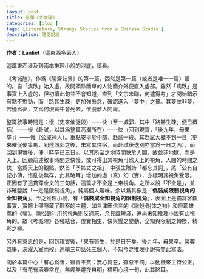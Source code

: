 ```yaml
---
layout: post
title: 亂彈《考城隍》
categories: [blog ]
tags: [Literature, Strange Stories from a Chinese Studio ]
description: 隨便說說
---
```


**作者：Lanliet**（這東西多丟人）

這篇東西涉及到兩本推理小說的泄底，慎看。

《考城隍》，作爲《聊齋誌異》的第一篇，固然是第一篇（或者是唯一一篇）讀的。自「病臥」始入虛，故開頭除簡單的人物簡介外便直入虛部。雖然「病臥」是事實上入虛的，但初讀此句並不會知道，直到「文宗未臨，何遽得考」才開始暗示有點不對勁，而「路甚生疎」更加強懸念，確認進入「夢中」之景。其夢並非夢，若僅爲夢，又爲何現實中會死去，惟脫離人間爾。

整篇敘事時間是：慢（吏來催促段）——快（至一城郭，其中「路甚生疎」便已概括）——慢（赴試，以其爲整篇高潮所在）——快（回到現實，「後九年，母果卒」）——慢（公成神人）。重點安排於中部，赴試一段。其赴試大概不到一日（吏來催促便策馬，到達城郭之後，未寫其住宿，而赴試後送別亦當爲一日之內），而回到現實後，便「時卒已三日」，以其所至之地時間快於人間，故並非地獄，而是天上。回顧前述敘事時間之快慢，或可得出其視角可爲天上的視角，人間的時間之快，當爲天上的觀點。然首「予姊丈之祖」，中張生贈詩「都忘其詞」，尾「公有自記小傳，惜亂後無存，此其略耳」增加的虛（真）幻（實），亦標明其視角受限。正因有了這貫穿全文的三句話，這篇才不全是上帝視角。之所以說「不全是」，並非確鑿說「一定是限制視角」，純屬個人趣味。余以爲其像是「**僞裝成限制視角的全知視角**」。今之推理小說，有「**僞裝成全知視角的限制視角**」，表面上是描寫客觀事實，實際上卻隱藏了觀察的主體，如三津田信三的《厭魅·附体之物》和麻耶雄嵩的《瑩》。蒲松齡利用的視角則反過來，余見識短淺，還尚未知推理小說有此視角的。故《考城隍》各種結合，虛實相生，快與慢之變動，全知與限制之轉換，精彩之極。

另外有意思的是，回到現實後，「果有張生，於是日死矣。後九年，母果卒。營葬既畢，浣濯入室而歿」連續三句話死三個人，不知今之推理小說有無此寫法。

關於本篇中心「有心爲善，雖善不賞；無心爲惡，雖惡不罰」以動機來主持公正，以及「有花有酒春常在，無燭無燈夜自明」標明心境一句，此其略耳。